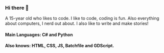 ### Hi there 👋
A 15-year old who likes to code. I like to code, coding is fun. Also everything about computers, I nerd out about. I also like to write and make stories!
#### Main Languages: C# and Python
#### Also knows: HTML, CSS, JS, Batchfile and GDScript.


<!--
**tonymoooon543/tonymoooon543** is a ✨ _special_ ✨ repository because its `README.md` (this file) appears on your GitHub profile.

Here are some ideas to get you started:

- 🔭 I’m currently working on ...
- 🌱 I’m currently learning ...
- 👯 I’m looking to collaborate on ...
- 🤔 I’m looking for help with ...
- 💬 Ask me about ...
- 📫 How to reach me: ...
- 😄 Pronouns: ...
- ⚡ Fun fact: ...
-->
